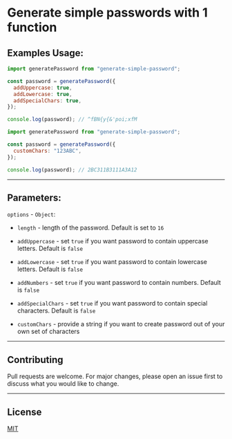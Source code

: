 # Generate simple passwords with 1 function

## Examples Usage:

```js
import generatePassword from "generate-simple-password";

const password = generatePassword({
  addUppercase: true,
  addLowercase: true,
  addSpecialChars: true,
});

console.log(password); // ^fBN{y{&'poi;xfM
```

```js
import generatePassword from "generate-simple-password";

const password = generatePassword({
  customChars: "123ABC",
});

console.log(password); // 2BC311B3111A3A12
```

---

## Parameters:

`options` - `Object`:

- `length` - length of the password. Default is set to `16`

- `addUppercase` - set `true` if you want password to contain uppercase letters.
  Default is `false`

- `addLowercase` - set `true` if you want password to contain lowercase letters.
  Default is `false`

- `addNumbers` - set `true` if you want password to contain numbers. Default is
  `false`

- `addSpecialChars` - set `true` if you want password to contain special
  characters. Default is `false`

- `customChars` - provide a string if you want to create password out of your
  own set of characters

---

## Contributing

Pull requests are welcome. For major changes, please open an issue first to
discuss what you would like to change.

---

## License

[MIT](https://choosealicense.com/licenses/mit/)

